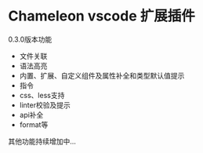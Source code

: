 # Chameleon vscode 扩展插件

0.3.0版本功能
- 文件关联
- 语法高亮
- 内置、扩展、自定义组件及属性补全和类型默认值提示
- 指令
- css、less支持
- linter校验及提示
- api补全
- format等

其他功能持续增加中...
